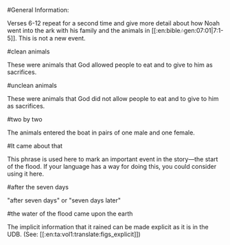 #General Information:

Verses 6-12 repeat for a second time and give more detail about how Noah went into the ark with his family and the animals in [[:en:bible:notes:gen:07:01|7:1-5]]. This is not a new event.

#clean animals

These were animals that God allowed people to eat and to give to him as sacrifices.

#unclean animals

These were animals that God did not allow people to eat and to give to him as sacrifices.

#two by two

The animals entered the boat in pairs of one male and one female.

#It came about that

This phrase is used here to mark an important event in the story—the start of the flood. If your language has a way for doing this, you could consider using it here.

#after the seven days

"after seven days" or "seven days later"

#the water of the flood came upon the earth

The implicit information that it rained can be made explicit as it is in the UDB. (See: [[:en:ta:vol1:translate:figs_explicit]])